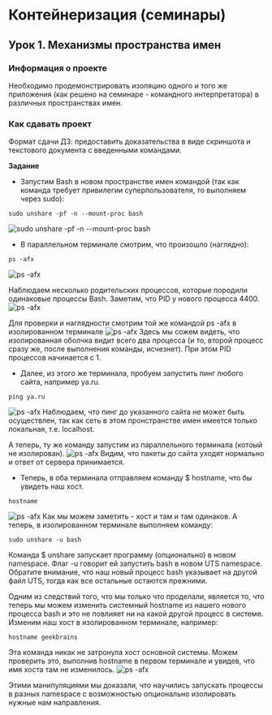 ﻿# Контейнеризация (семинары)


## Урок 1. Механизмы пространства имен

### **Информация о проекте**

Необходимо продемонстрировать изоляцию одного и того же приложения (как решено на семинаре - командного интерпретатора) в различных пространствах имен.

### **Как сдавать проект** 

Формат сдачи ДЗ: предоставить доказательства в виде скриншота и текстового документа с введенными командами.


**Задание**

* Запустим Bash в новом пространстве имен командой (так как команда требует привилегии суперпользователя, то выполняем через sudo):
```
sudo unshare -pf -n --mount-proc bash
```
![sudo unshare -pf -n --mount-proc bash](https://github.com/Ask1509/Containerization-Seminar_1/blob/main/source/19-21-02.png)


* В параллельном терминале смотрим, что произошло (наглядно):
```
ps -afx
```
![ps -afx](https://github.com/Ask1509/Containerization-Seminar_1/blob/main/source/19-23-13.png)

Наблюдаем несколько родительских процессов, которые породили одинаковые процессы Bash. Заметим, что PID у нового процесса 4400.
![ps -afx](https://github.com/Ask1509/Containerization-Seminar_1/blob/main/source/19-22-19.png)

Для проверки и наглядности смотрим той же командой ps -afx в изолированном терминале
![ps -afx](https://github.com/Ask1509/Containerization-Seminar_1/blob/main/source/19-23-48.png)
Здесь мы сожем видеть, что изолированная оболчка видит всего два процесса (и то, второй процесс сразу же, после выполнения команды, исчезнет). При этом PID процессов начинается с 1.


* Далее, из этого же терминала, пробуем запустить пинг любого сайта, например ya.ru.
```
ping ya.ru
```
 ![ps -afx](https://github.com/Ask1509/Containerization-Seminar_1/blob/main/source/19-27-21.png)
 Наблюдаем, что пинг до указанного сайта не может быть осуществлен, так как сеть в этом пронстранстве имен имеется только локальная, т.е. localhost.


А теперь, ту же команду запустим из параллельного терминала (котоый не изолирован).
![ps -afx](https://github.com/Ask1509/Containerization-Seminar_1/blob/main/source/19-27-46.png)
Видим, что пакеты до сайта уходят нормально и ответ от сервера принимается.


* Теперь, в оба терминала отправляем команду $ hostname, что бы увидеть наш хост.
```
hostname
```
![ps -afx](https://github.com/Ask1509/Containerization-Seminar_1/blob/main/source/20-00-38.png)
Как мы можем заметить - хоcт и там и там одинаков. А теперь, в изолированном терминале выполняем команду:
```
sudo unshare -u bash
```
Команда $ unshare запускает программу (опционально) в новом namespace. Флаг -u говорит ей запустить bash в новом UTS namespace. Обратите внимание, что наш новый процесс bash указывает на другой файл UTS, тогда как все остальные остаются прежними. 

Одним из следствий того, что мы только что проделали, является то, что теперь мы можем изменить системный hostname из нашего нового процесса bash и это не повлияет ни на какой другой процесс в системе. 
Изменим наш хост в изолированном терминале, например:
```
hostname geekbrains
```
Эта команда никак не затронула хост основной системы. Можем проверить это, выполнив hostname в первом терминале и увидев, что имя хоста там не изменилось.
![ps -afx](https://github.com/Ask1509/Containerization-Seminar_1/blob/main/source/20-05-01.png)


Этими манипуляциями мы доказали, что научились запускать процессы в разных namespace с возможностью опционально изолировать нужные нам направления.


